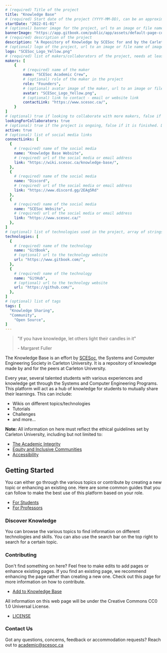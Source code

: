 ```yaml
---
# (required) Title of the project
title: "Knowledge Base"
# (required) Start date of the project (YYYY-MM-DD), can be an approximate date
startDate: "2022-01-01"
# (optional) banner image for the project, url to an image or file name of image uploaded to /static/images/projects/
bannerImage: "https://app.gitbook.com/public/app/assets/default-page-cover-K4LPTE6Y.png"
# (required) description of the project
description: "A Repository of Knowledge by SCESoc for and by the Carleton Communinty"
# (optional) logo of the project, url to an image or file name of image uploaded to /static/images/projects/
logo: "SCESoc_Logo_Yellow.png"
# (required) list of makers/collaborators of the project, needs at least one maker
makers: [
	{
		# (required) name of the maker
		name: "SCESoc Academic Crew",
		# (optional) role of the maker in the project
		role: "Founders",
		# (optional) avatar image of the maker, url to an image or file name of image uploaded to /static/images/projects/
		avatar: "SCESoc_Logo_Yellow.png",
		# (optional) link to contact - email or website link
		contactLink: "https://www.scesoc.ca/",
	}
]
# (optional) true if looking to collaborate with more makers, false if not. Default: false
lookingForCollaborators: true
# (optional) true if the project is ongoing, false if it is finished. Default: true
active: true
# (optional) list of social media links
connectLinks: [
  {
    # (required) name of the social media
    name: "Knowledge Base Website",
    # (required) url of the social media or email address
    link: "https://wiki.scesoc.ca/knowledge-base/",
  },
  {
    # (required) name of the social media
    name: "Discord",
    # (required) url of the social media or email address
    link: "https://www.discord.gg/2EAg5Rd"
  },
  {
    # (required) name of the social media
    name: "SCESoc Website",
    # (required) url of the social media or email address
    link: "https://www.scesoc.ca/"
  },
]
# (optional) list of technologies used in the project, array of strings or technology objects with (name, url, logo)
technologies: [
  {
    # (required) name of the technology
    name: "GitBook",
    # (optional) url to the technology website
    url: "https://www.gitbook.com/",
  },
  {
    # (required) name of the technology
    name: "GitHub",
    # (optional) url to the technology website
    url: "https://github.com/",
  },
]
# (optional) list of tags
tags: [
  "Knowledge Sharing",
  "Community",
	"Open Source",
]
---
```


> "If you have knowledge, let others light their candles in it"&#x20;
>
> \- Margaret Fuller

The Knowledge Base is an effort by [SCESoc](https://www.scesoc.ca), the Systems and Computer Engineering Society in Carleton University. It is a repository of knowledge made by and for the peers at Carleton University.

Every year, several talented students with various experiences and knowledge get through the Systems and Computer Engineering Programs. This platform will act as a hub of knowledge for students to mutually share their learnings. This can include:

* Wikis on different topics/technologies
* Tutorials
* Challenges
* and more...

**Note:** All information on here must reflect the ethical guidelines set by Carleton University, including but not limited to:

* [The Academic Integrity](https://carleton.ca/registrar/academic-integrity/)
* [Equity and Inclusive Communities](https://carleton.ca/equity/)
* [Accessibility](https://carleton.ca/accessibility/)

## Getting Started

You can either go through the various topics or contribute by creating a new topic or enhancing an existing one. Here are some common guides that you can follow to make the best use of this platform based on your role.

* [For Students](https://wiki.scesoc.ca/knowledge-base/use-cases/for-students)
* [For Professors](https://wiki.scesoc.ca/knowledge-base/use-cases/for-professors)

### Discover Knowledge

You can browse the various topics to find information on different technologies and skills. You can also use the search bar on the top right to search for a certain topic.

### Contributing

Don't find something on here? Feel free to make edits to add pages or enhance existing pages. If you find an existing page, we recommend enhancing the page rather than creating a new one. Check out this page for more information on how to contribute.

* [Add to Knowledge Base](https://wiki.scesoc.ca/knowledge-base/contribute/add-to-knowledge-base)

All information on this web page will be under the Creative Commons CC0 1.0 Universal License.

* [LICENSE](https://wiki.scesoc.ca/knowledge-base/contribute/license)

### Contact Us

Got any questions, concerns, feedback or accommodation requests? Reach out to academic@scesoc.ca
